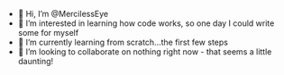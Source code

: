 - 👋 Hi, I’m @MercilessEye
- 👀 I’m interested in learning how code works, so one day I could write some for myself
- 🌱 I’m currently learning from scratch...the first few steps
- 💞️ I’m looking to collaborate on nothing right now - that seems a little daunting!

<!---
MercilessEye/MercilessEye is a ✨ special ✨ repository because its `README.md` (this file) appears on your GitHub profile.
You can click the Preview link to take a look at your changes.
--->
